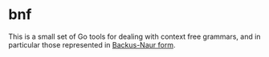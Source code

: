 # bnf

This is a small set of Go tools for dealing with context free grammars, and in particular those represented in [Backus-Naur form](https://en.wikipedia.org/wiki/Backus–Naur_form).
